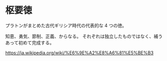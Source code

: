 # 枢要徳

プラトンがまとめた古代ギリシア時代の代表的な 4 つの徳。

知恵、勇気、節制、正義、からなる。
それぞれは独立したものではなく、補うあって初めて完成する。

https://ja.wikipedia.org/wiki/%E6%9E%A2%E8%A6%81%E5%BE%B3
